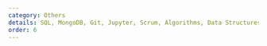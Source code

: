 ```yaml
---
category: Others
details: SQL, MongoDB, Git, Jupyter, Scrum, Algorithms, Data Structures, Object-Oriented Programming
order: 6
---
```

